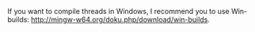 If you want to compile threads in Windows, I recommend you to use Win-builds: http://mingw-w64.org/doku.php/download/win-builds.
